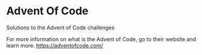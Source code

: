 # Advent Of Code
Solutions to the Advent of Code challenges

For more information on what is the Advent of Code, go to their website and learn more.
https://adventofcode.com/

